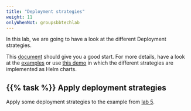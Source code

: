 ```yaml
---
title: "Deployment strategies"
weight: 11
onlyWhenNot: groupsbbtechlab
---
```


In this lab, we are going to have a look at the different Deployment strategies.

This [document](https://www.cncf.io/wp-content/uploads/2018/03/CNCF-Presentation-Template-K8s-Deployment.pdf) should give you a good start. For more details, have a look at the [examples](https://github.com/ContainerSolutions/k8s-deployment-strategies) or use [this demo](https://github.com/acend/deployment-strategies-demo) in which the different strategies are implemented as Helm charts.


## {{% task %}} Apply deployment strategies

Apply some deployment strategies to the example from [lab 5](../05).
